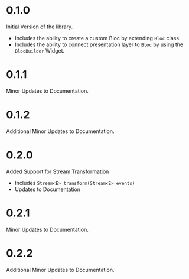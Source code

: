 # 0.1.0

Initial Version of the library.

- Includes the ability to create a custom Bloc by extending `Bloc` class.
- Includes the ability to connect presentation layer to `Bloc` by using the `BlocBuilder` Widget.

# 0.1.1

Minor Updates to Documentation.

# 0.1.2

Additional Minor Updates to Documentation.

# 0.2.0

Added Support for Stream Transformation

- Includes `Stream<E> transform(Stream<E> events)`
- Updates to Documentation

# 0.2.1

Minor Updates to Documentation.

# 0.2.2

Additional Minor Updates to Documentation.
